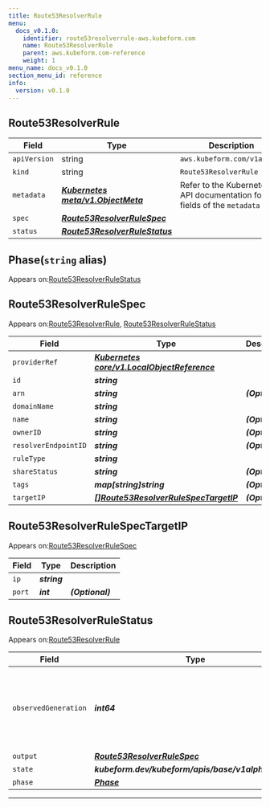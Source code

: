 ```yaml
---
title: Route53ResolverRule
menu:
  docs_v0.1.0:
    identifier: route53resolverrule-aws.kubeform.com
    name: Route53ResolverRule
    parent: aws.kubeform.com-reference
    weight: 1
menu_name: docs_v0.1.0
section_menu_id: reference
info:
  version: v0.1.0
---
```


## Route53ResolverRule
| Field | Type | Description |
| ------ | ----- | ----------- |
| `apiVersion` | string | `aws.kubeform.com/v1alpha1` |
|    `kind` | string | `Route53ResolverRule` |
| `metadata` | ***[Kubernetes meta/v1.ObjectMeta](https://kubernetes.io/docs/reference/generated/kubernetes-api/v1.13/#objectmeta-v1-meta)***|Refer to the Kubernetes API documentation for the fields of the `metadata` field.|
| `spec` | ***[Route53ResolverRuleSpec](#route53resolverrulespec)***||
| `status` | ***[Route53ResolverRuleStatus](#route53resolverrulestatus)***||
## Phase(`string` alias)

Appears on:[Route53ResolverRuleStatus](#route53resolverrulestatus)

## Route53ResolverRuleSpec

Appears on:[Route53ResolverRule](#route53resolverrule), [Route53ResolverRuleStatus](#route53resolverrulestatus)

| Field | Type | Description |
| ------ | ----- | ----------- |
| `providerRef` | ***[Kubernetes core/v1.LocalObjectReference](https://kubernetes.io/docs/reference/generated/kubernetes-api/v1.13/#localobjectreference-v1-core)***||
| `id` | ***string***||
| `arn` | ***string***| ***(Optional)*** |
| `domainName` | ***string***||
| `name` | ***string***| ***(Optional)*** |
| `ownerID` | ***string***| ***(Optional)*** |
| `resolverEndpointID` | ***string***| ***(Optional)*** |
| `ruleType` | ***string***||
| `shareStatus` | ***string***| ***(Optional)*** |
| `tags` | ***map[string]string***| ***(Optional)*** |
| `targetIP` | ***[[]Route53ResolverRuleSpecTargetIP](#route53resolverrulespectargetip)***| ***(Optional)*** |
## Route53ResolverRuleSpecTargetIP

Appears on:[Route53ResolverRuleSpec](#route53resolverrulespec)

| Field | Type | Description |
| ------ | ----- | ----------- |
| `ip` | ***string***||
| `port` | ***int***| ***(Optional)*** |
## Route53ResolverRuleStatus

Appears on:[Route53ResolverRule](#route53resolverrule)

| Field | Type | Description |
| ------ | ----- | ----------- |
| `observedGeneration` | ***int64***| ***(Optional)*** Resource generation, which is updated on mutation by the API Server.|
| `output` | ***[Route53ResolverRuleSpec](#route53resolverrulespec)***| ***(Optional)*** |
| `state` | ***kubeform.dev/kubeform/apis/base/v1alpha1.State***| ***(Optional)*** |
| `phase` | ***[Phase](#phase)***| ***(Optional)*** |
---
